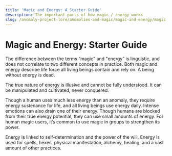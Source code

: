 ```yaml
---
title: 'Magic and Energy: A Starter Guide'
description: The important parts of how magic / energy works
slug: /anomaly-project-lore/anomalies-and-magic/magic-and-energy/magic-and-energy-a-starter-guide
---
```


# Magic and Energy: Starter Guide

The difference between the terms “magic" and "energy” is linguistic, and does not correlate to two different concepts in practice. Both magic and energy describe life force all living beings contain and rely on. A being without energy is dead.

The true nature of energy is illusive and cannot be fully understood. It can be manipulated and cultivated, never conquered.

Though a human uses much less energy than an anomaly, they require energy sustenance for life, and all living beings use energy daily. Intense emotions can also drain one of their energy. Though humans are blocked from their true energy potential, they can use small amounts of energy. For human magic users, it’s common to use magic in groups to strengthen its power.

Energy is linked to self-determination and the power of the will. Energy is used for spells, hexes, physical manifestation, alchemy, healing, and a vast amount of other practices.